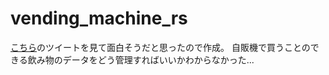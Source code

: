 # vending_machine_rs
[こちら](https://twitter.com/Panda_Program/status/1565660477505814528)のツイートを見て面白そうだと思ったので作成。
自販機で買うことのできる飲み物のデータをどう管理すればいいかわからなかった...

